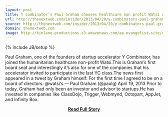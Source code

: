 ```yaml
---
layout: post
title: Y Combinator’s Paul Graham chooses healthcare non profit Watsi as his first board seat
url: http://thenextweb.com/insider/2013/04/20/y-combinators-paul-graham-chooses-healthcare-non-profit-watsi-as-his-first-board-seat/
source: http://thenextweb.com/insider/2013/04/20/y-combinators-paul-graham-chooses-healthcare-non-profit-watsi-as-his-first-board-seat/
domain: thenextweb.com
image: http://kinlane-productions.s3.amazonaws.com/ap-evangelist-site/curated/screenshots/7598_thenextweb_com.png
---
```

{% include JB/setup %}<p>Paul Graham, one of the founders of startup accelerator Y Combinator, has joined the humanitarian healthcare non-profit Watsi.This is Graham’s first board seat and interestingly it’s also for one of the companies that his accelerator invited to participate in the last YC class.The news first appeared in a tweet by Graham himself: For the first time I agreed to be on a board of directors: @watsi‘s.— Paul Graham (@paulg) April 19, 2013 Prior to today, Graham had only been an investor and advisor to startups.He has invested in companies like ClassDojo, Trigger, Webmynd, Octopart, AppJet, and Infinity Box.</p>
<center><p><a href="http://thenextweb.com/insider/2013/04/20/y-combinators-paul-graham-chooses-healthcare-non-profit-watsi-as-his-first-board-seat/" style='padding:25px; font-sze:18px; font-weight: bold;'>Read Full Story</a></p></center>
